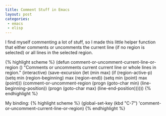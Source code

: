 ```yaml
---
title: Comment Stuff in Emacs
layout: post
categories:
 - emacs
 - elisp
---
```


I find myself commenting a lot of stuff, so I made this little helper
function that either comments or uncomments the current line (if no
region is selected) or all lines in the selected region.

{% highlight scheme %}
(defun comment-or-uncomment-current-line-or-region ()
  "Comments or uncomments current current line or whole lines in region."
  (interactive)
  (save-excursion
    (let (min max)
      (if (region-active-p)
          (setq min (region-beginning) max (region-end))
        (setq min (point) max (point)))
      (comment-or-uncomment-region
       (progn (goto-char min) (line-beginning-position))
       (progn (goto-char max) (line-end-position))))))
{% endhighlight %}

My binding:
{% highlight scheme %}
(global-set-key (kbd "C-7") 'comment-or-uncomment-current-line-or-region)
{% endhighlight %}
